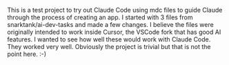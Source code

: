 This is a test project to try out Claude Code using mdc files to guide Claude through the process of creating an app. I started with 3 files from snarktank/ai-dev-tasks and made a few changes. I believe the files were originally intended to work inside Cursor, the VSCode fork that has good AI features. I wanted to see how well these would work with Claude Code. They worked very well. Obviously the project is trivial but that is not the point here. :-)

